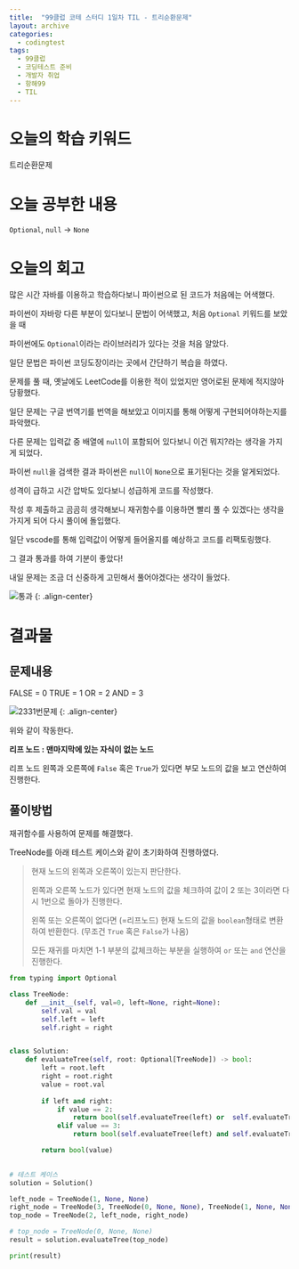```yaml
---
title:  "99클럽 코테 스터디 1일차 TIL - 트리순환문제"
layout: archive
categories:
  - codingtest
tags:
  - 99클럽
  - 코딩테스트 준비
  - 개발자 취업
  - 항해99
  - TIL
---
```


# 오늘의 학습 키워드 
트리순환문제

# 오늘 공부한 내용
`Optional`, `null` -> `None`

# 오늘의 회고
많은 시간 자바를 이용하고 학습하다보니 파이썬으로 된 코드가 처음에는 어색했다.

파이썬이 자바랑 다른 부분이 있다보니 문법이 어색했고, 처음 `Optional` 키워드를 보았을 때

파이썬에도 `Optional`이라는 라이브러리가 있다는 것을 처음 알았다.

일단 문법은 파이썬 코딩도장이라는 곳에서 간단하기 복습을 하였다.

문제를 풀 때, 옛날에도 LeetCode를 이용한 적이 있었지만 영어로된 문제에 적지않아 당황했다.

일단 문제는 구글 번역기를 번역을 해보았고 이미지를 통해 어떻게 구현되어야하는지를 파악했다.

다른 문제는 입력값 중 배열에 `null`이 포함되어 있다보니 이건 뭐지?라는 생각을 가지게 되었다.

파이썬 `null`을 검색한 결과 파이썬은 `null`이 `None`으로 표기된다는 것을 알게되었다.

성격이 급하고 시간 압박도 있다보니 성급하게 코드를 작성했다.

작성 후 제출하고 곰곰히 생각해보니 재귀함수를 이용하면 빨리 풀 수 있겠다는 생각을 가지게 되어 다시 풀이에 돌입했다.

일단 vscode를 통해 입력값이 어떻게 들어올지를 예상하고 코드를 리팩토링했다.

그 결과 통과를 하여 기분이 좋았다!

내일 문제는 조금 더 신중하게 고민해서 풀어야겠다는 생각이 들었다.

![통과](https://github.com/kimhyunso/kimhyunso.github.io/assets/87798982/b5b28315-4856-4e62-b70b-96c9b992ea33)
{: .align-center}

# 결과물
## 문제내용
FALSE = 0
TRUE = 1
OR = 2
AND = 3

![2331번문제](https://github.com/kimhyunso/kimhyunso.github.io/assets/87798982/6f6b3c30-d571-419f-a68f-cccb73bd2433)
{: .align-center}

위와 같이 작동한다.


**리프 노드 : 맨마지막에 있는 자식이 없는 노드**

리프 노드 왼쪽과 오른쪽에 `False` 혹은 `True`가 있다면 부모 노드의 값을 보고 연산하여 진행한다.


## 풀이방법
재귀함수를 사용하여 문제를 해결했다.

TreeNode를 아래 테스트 케이스와 같이 초기화하여 진행하였다.

> 현재 노드의 왼쪽과 오른쪽이 있는지 판단한다.
>
> 왼쪽과 오른쪽 노드가 있다면 현재 노드의 값을 체크하여 값이 2 또는 3이라면 다시 1번으로 돌아가 진행한다.
> 
> 왼쪽 또는 오른쪽이 없다면 (=리프노드) 현재 노드의 값을 `boolean`형태로 변환하여 반환한다. (무조건 `True` 혹은 `False`가 나옴)
>
> 모든 재귀를 마치면 1-1 부분의 값체크하는 부분을 실행하여 `or` 또는 `and` 연산을 진행한다.

```python
from typing import Optional

class TreeNode:
    def __init__(self, val=0, left=None, right=None):
        self.val = val
        self.left = left
        self.right = right


class Solution:
    def evaluateTree(self, root: Optional[TreeNode]) -> bool:
        left = root.left
        right = root.right
        value = root.val
    
        if left and right:
            if value == 2:
                return bool(self.evaluateTree(left) or  self.evaluateTree(right))
            elif value == 3:
                return bool(self.evaluateTree(left) and self.evaluateTree(right))

        return bool(value)

        
# 테스트 케이스
solution = Solution()

left_node = TreeNode(1, None, None)
right_node = TreeNode(3, TreeNode(0, None, None), TreeNode(1, None, None))
top_node = TreeNode(2, left_node, right_node)

# top_node = TreeNode(0, None, None)
result = solution.evaluateTree(top_node)

print(result)
```

















